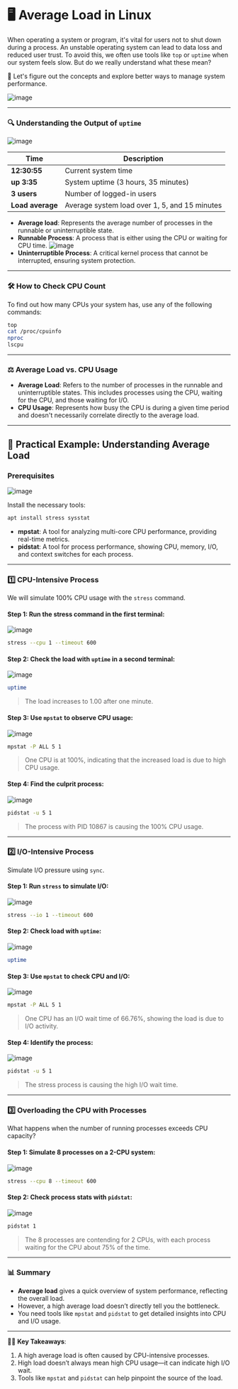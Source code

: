 
# 🖥️ Average Load in Linux

When operating a system or program, it's vital for users not to shut down during a process. An unstable operating system can lead to data loss and reduced user trust. To avoid this, we often use tools like `top` or `uptime` when our system feels slow. But do we really understand what these mean? 

🤔 Let's figure out the concepts and explore better ways to manage system performance.

![image](https://github.com/user-attachments/assets/5c0d9004-c772-4ec5-b3c7-65fcdcdfcb4b)

---

### 🔍 Understanding the Output of `uptime`
![image](https://github.com/user-attachments/assets/5ac58a56-6b14-43fd-a950-c72ae227759e)

| Time            | Description                          |
|-----------------|--------------------------------------|
| **12:30:55**    | Current system time                  |
| **up 3:35**     | System uptime (3 hours, 35 minutes)  |
| **3 users**     | Number of logged-in users            |
| **Load average**| Average system load over 1, 5, and 15 minutes |

- **Average load**: Represents the average number of processes in the runnable or uninterruptible state.
- **Runnable Process**: A process that is either using the CPU or waiting for CPU time.
![image](https://github.com/user-attachments/assets/d7892fbd-4112-4799-8abe-b3aabb67852b)
- **Uninterruptible Process**: A critical kernel process that cannot be interrupted, ensuring system protection.

---

### 🛠️ How to Check CPU Count

To find out how many CPUs your system has, use any of the following commands:

```bash
top
cat /proc/cpuinfo
nproc
lscpu
```

---

### ⚖️ Average Load vs. CPU Usage

- **Average Load**: Refers to the number of processes in the runnable and uninterruptible states. This includes processes using the CPU, waiting for the CPU, and those waiting for I/O.
- **CPU Usage**: Represents how busy the CPU is during a given time period and doesn't necessarily correlate directly to the average load.

---

## 🧪 Practical Example: Understanding Average Load

### Prerequisites
![image](https://github.com/user-attachments/assets/544a55a4-2649-4100-8f8d-7ea44039c7bf)

Install the necessary tools:
```bash
apt install stress sysstat
```

- **mpstat**: A tool for analyzing multi-core CPU performance, providing real-time metrics.
- **pidstat**: A tool for process performance, showing CPU, memory, I/O, and context switches for each process.

---

### 1️⃣ CPU-Intensive Process

We will simulate 100% CPU usage with the `stress` command.

#### Step 1: Run the stress command in the first terminal:
![image](https://github.com/user-attachments/assets/3de6de17-7043-4c7a-9767-d5d443b9b678)
```bash
stress --cpu 1 --timeout 600
```

#### Step 2: Check the load with `uptime` in a second terminal:
![image](https://github.com/user-attachments/assets/fbe9f0ee-0313-4c16-a1ad-e5deb4fc15c8)
```bash
uptime
```
> The load increases to 1.00 after one minute.

#### Step 3: Use `mpstat` to observe CPU usage:
![image](https://github.com/user-attachments/assets/a67e8cc5-c834-4987-a341-eac71955d343)
```bash
mpstat -P ALL 5 1
```
> One CPU is at 100%, indicating that the increased load is due to high CPU usage.

#### Step 4: Find the culprit process:
![image](https://github.com/user-attachments/assets/7addc2c0-e274-4fb5-aefd-53352ea6dd5e)
```bash
pidstat -u 5 1
```
> The process with PID 10867 is causing the 100% CPU usage.

---

### 2️⃣ I/O-Intensive Process

Simulate I/O pressure using `sync`.

#### Step 1: Run `stress` to simulate I/O:
![image](https://github.com/user-attachments/assets/403de7a3-a537-4e4c-92a8-48e484a1b2c2)
```bash
stress --io 1 --timeout 600
```

#### Step 2: Check load with `uptime`:
![image](https://github.com/user-attachments/assets/403de7a3-a537-4e4c-92a8-48e484a1b2c2)
```bash
uptime
```

#### Step 3: Use `mpstat` to check CPU and I/O:
![image](https://github.com/user-attachments/assets/9963d819-74fd-41ef-9181-e269cd72f0de)
```bash
mpstat -P ALL 5 1
```
> One CPU has an I/O wait time of 66.76%, showing the load is due to I/O activity.

#### Step 4: Identify the process:
![image](https://github.com/user-attachments/assets/b8255d51-6c65-4ff8-9fa1-a084647d8433)
```bash
pidstat -u 5 1
```
> The stress process is causing the high I/O wait time.

---

### 3️⃣ Overloading the CPU with Processes

What happens when the number of running processes exceeds CPU capacity?

#### Step 1: Simulate 8 processes on a 2-CPU system:
![image](https://github.com/user-attachments/assets/8f759aed-93c1-41cb-b4a1-9eb7f8ff1d0e)
```bash
stress --cpu 8 --timeout 600
```

#### Step 2: Check process stats with `pidstat`:
![image](https://github.com/user-attachments/assets/eb200442-62e0-4470-9351-c1ff10749c0c)
```bash
pidstat 1
```
> The 8 processes are contending for 2 CPUs, with each process waiting for the CPU about 75% of the time.

---

### 📊 Summary

- **Average load** gives a quick overview of system performance, reflecting the overall load.
- However, a high average load doesn’t directly tell you the bottleneck.
- You need tools like `mpstat` and `pidstat` to get detailed insights into CPU and I/O usage.

---

👨‍💻 **Key Takeaways**:
1. A high average load is often caused by CPU-intensive processes.
2. High load doesn’t always mean high CPU usage—it can indicate high I/O wait.
3. Tools like `mpstat` and `pidstat` can help pinpoint the source of the load.

